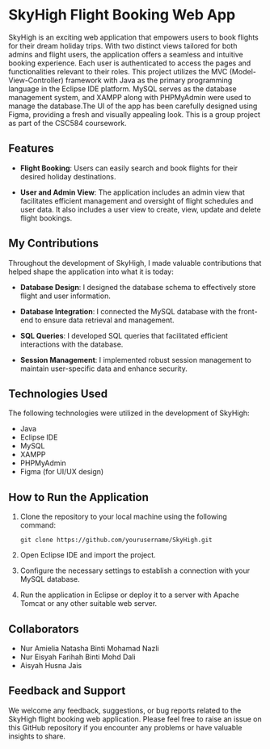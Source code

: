 # SkyHigh Flight Booking Web App

SkyHigh is an exciting web application that empowers users to book flights for their dream holiday trips. With two distinct views tailored for both admins and flight users, the application offers a seamless and intuitive booking experience. Each user is authenticated to access the pages and functionalities relevant to their roles. This project utilizes the MVC (Model-View-Controller) framework with Java as the primary programming language in the Eclipse IDE platform. MySQL serves as the database management system, and XAMPP along with PHPMyAdmin were used to manage the database.The UI of the app has been carefully designed using Figma, providing a fresh and visually appealing look. This is a group project as part of the CSC584 coursework.

## Features

- **Flight Booking**: Users can easily search and book flights for their desired holiday destinations.

- **User and Admin View**: The application includes an admin view that facilitates efficient management and oversight of flight schedules and user data. It also includes a user view to create, view, update and delete flight bookings.


## My Contributions

Throughout the development of SkyHigh, I made valuable contributions that helped shape the application into what it is today:

- **Database Design**: I designed the database schema to effectively store flight and user information.

- **Database Integration**: I connected the MySQL database with the front-end to ensure data retrieval and management.

- **SQL Queries**: I developed SQL queries that facilitated efficient interactions with the database.

- **Session Management**: I implemented robust session management to maintain user-specific data and enhance security.

## Technologies Used

The following technologies were utilized in the development of SkyHigh:

- Java
- Eclipse IDE
- MySQL
- XAMPP
- PHPMyAdmin
- Figma (for UI/UX design)

## How to Run the Application

1. Clone the repository to your local machine using the following command:
   ```
   git clone https://github.com/yourusername/SkyHigh.git
   ```

2. Open Eclipse IDE and import the project.

3. Configure the necessary settings to establish a connection with your MySQL database.

4. Run the application in Eclipse or deploy it to a server with Apache Tomcat or any other suitable web server.

## Collaborators
- Nur Amielia Natasha Binti Mohamad Nazli
- Nur Eisyah Farihah Binti Mohd Dali
- Aisyah Husna Jais

## Feedback and Support

We welcome any feedback, suggestions, or bug reports related to the SkyHigh flight booking web application. Please feel free to raise an issue on this GitHub repository if you encounter any problems or have valuable insights to share.
